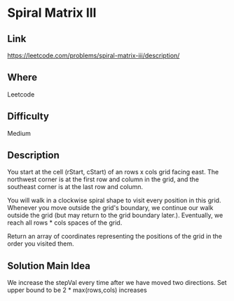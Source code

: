 # Spiral Matrix III

## Link
https://leetcode.com/problems/spiral-matrix-iii/description/

## Where
Leetcode

## Difficulty
Medium

## Description
You start at the cell (rStart, cStart) of an rows x cols grid facing east. The northwest corner is at the first row and column in the grid, and the southeast corner is at the last row and column.

You will walk in a clockwise spiral shape to visit every position in this grid. Whenever you move outside the grid's boundary, we continue our walk outside the grid (but may return to the grid boundary later.). Eventually, we reach all rows * cols spaces of the grid.

Return an array of coordinates representing the positions of the grid in the order you visited them.

## Solution Main Idea
We increase the stepVal every time after we have moved two directions. Set upper bound to be 2 * max(rows,cols) increases
